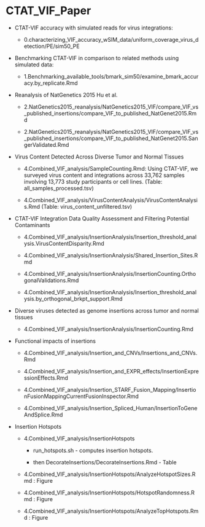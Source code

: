 # CTAT_VIF_Paper




- CTAT-VIF accuracy with simulated reads for virus integrations:
    - 0.characterizing_VIF_accuracy_wSIM_data/uniform_coverage_virus_detection/PE/sim50_PE

- Benchmarking CTAT-VIF in comparison to related methods using simulated data:
    - 1.Benchmarking_available_tools/bmark_sim50/examine_bmark_accuracy.by_replicate.Rmd

- Reanalysis of NatGenetics 2015 Hu et al.
    
    - 2.NatGenetics2015_reanalysis/NatGenetics2015_VIF/compare_VIF_vs_published_insertions/compare_VIF_to_published_NatGenet2015.Rmd

    - 2.NatGenetics2015_reanalysis/NatGenetics2015_VIF/compare_VIF_vs_published_insertions/compare_VIF_to_published_NatGenet2015.SangerValidated.Rmd 


- Virus Content Detected Across Diverse Tumor and Normal Tissues

    - 4.Combined_VIF_analysis/SampleCounting.Rmd: Using CTAT-VIF, we surveyed virus content and integrations across 33,762 samples involving 13,773 study participants or cell lines. (Table: all_samples_processed.tsv)

    - 4.Combined_VIF_analysis/VirusContentAnalysis/VirusContentAnalysis.Rmd (Table: virus_content_unfiltered.tsv)


- CTAT-VIF Integration Data Quality Assessment and Filtering Potential Contaminants
    
    - 4.Combined_VIF_analysis/InsertionAnalysis/Insertion_threshold_analysis.VirusContentDisparity.Rmd
    
	- 4.Combined_VIF_analysis/InsertionAnalysis/Shared_Insertion_Sites.Rmd

    - 4.Combined_VIF_analysis/InsertionAnalysis/InsertionCounting.OrthogonalValidations.Rmd

  	- 4.Combined_VIF_analysis/InsertionAnalysis/Insertion_threshold_analysis.by_orthogonal_brkpt_support.Rmd


- Diverse viruses detected as genome insertions across tumor and normal tissues

    - 4.Combined_VIF_analysis/InsertionAnalysis/InsertionCounting.Rmd


- Functional impacts of insertions

	- 4.Combined_VIF_analysis/Insertion_and_CNVs/Insertions_and_CNVs.Rmd

    - 4.Combined_VIF_analysis/Insertion_and_EXPR_effects/InsertionExpressionEffects.Rmd

    - 4.Combined_VIF_analysis/Insertion_STARF_Fusion_Mapping/InsertionFusionMappingCurrentFusionInspector.Rmd

    - 4.Combined_VIF_analysis/Insertion_Spliced_Human/InsertionToGeneAndSplice.Rmd


- Insertion Hotspots

    - 4.Combined_VIF_analysis/InsertionHotspots

        - run_hotspots.sh - computes insertion hotspots.

        - then DecorateInsertions/DecorateInsertions.Rmd - Table 
    
    - 4.Combined_VIF_analysis/InsertionHotspots/AnalyzeHotspotSizes.Rmd : Figure

    - 4.Combined_VIF_analysis/InsertionHotspots/HotspotRandomness.Rmd :  Figure 
    
    - 4.Combined_VIF_analysis/InsertionHotspots/AnalyzeTopHotspots.Rmd : Figure 

    
